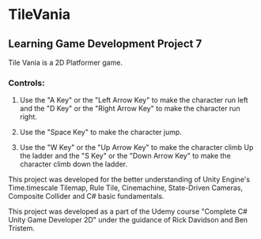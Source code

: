 # TileVania
## Learning Game Development Project 7

Tile Vania is a 2D Platformer game.

### Controls:

1. Use the "A Key" or the "Left Arrow Key" to make the character run left and the "D Key" or the "Right Arrow Key" to make the character run right.

2. Use the "Space Key" to make the character jump.

3. Use the "W Key" or the "Up Arrow Key" to make the character climb Up the ladder and the "S Key" or the "Down Arrow Key" to make the character climb down the ladder.

This project was developed for the better understanding of Unity Engine's Time.timescale Tilemap, Rule Tile, Cinemachine, State-Driven Cameras, Composite Collider and C# basic fundamentals.

This project was developed as a part of the Udemy course "Complete C# Unity Game Developer 2D" under the guidance of Rick Davidson and Ben Tristem.

